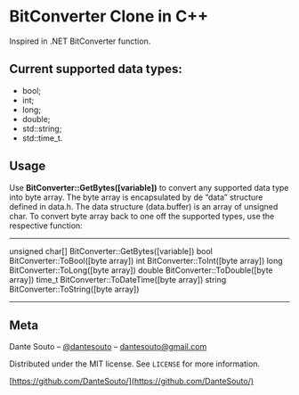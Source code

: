 # BitConverter Clone in C++

Inspired in .NET BitConverter function.

## Current supported data types:

* bool;
* int;
* long;
* double;
* std::string;
* std::time_t.

## Usage

Use **BitConverter::GetBytes([variable])** to convert any supported data type into byte array. 
The byte array is encapsulated by de “data” structure defined in data.h. The data structure (data.buffer) is an array of unsigned char.
To convert byte array back to one off the supported types, use the respective function:

***
unsigned char[] BitConverter::GetBytes([variable])
bool BitConverter::ToBool([byte array])
int BitConverter::ToInt([byte array])
long BitConverter::ToLong([byte array])
double BitConverter::ToDouble([byte array])
time_t BitConverter::ToDateTime([byte array])
string BitConverter::ToString([byte array])
***

## Meta

Dante Souto – [@dantesouto](https://twitter.com/dantesouto) – dantesouto@gmail.com

Distributed under the MIT license. See ``LICENSE`` for more information.

[https://github.com/DanteSouto/](https://github.com/DanteSouto/)
